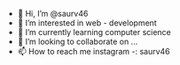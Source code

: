 - 👋 Hi, I’m @saurv46
- 👀 I’m interested in web - development
- 🌱 I’m currently learning  computer science
- 💞️ I’m looking to collaborate on ...
- 📫 How to reach me instagram -: saurv46

<!---
saurv46/saurv46 is a ✨ special ✨ repository because its `README.md` (this file) appears on your GitHub profile.
You can click the Preview link to take a look at your changes.
--->
